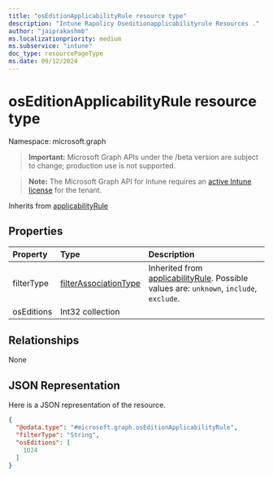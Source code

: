 ```yaml
---
title: "osEditionApplicabilityRule resource type"
description: "Intune Rapolicy Oseditionapplicabilityrule Resources ."
author: "jaiprakashmb"
ms.localizationpriority: medium
ms.subservice: "intune"
doc_type: resourcePageType
ms.date: 09/12/2024
---
```


# osEditionApplicabilityRule resource type

Namespace: microsoft.graph

> **Important:** Microsoft Graph APIs under the /beta version are subject to change; production use is not supported.

> **Note:** The Microsoft Graph API for Intune requires an [active Intune license](https://go.microsoft.com/fwlink/?linkid=839381) for the tenant.




Inherits from [applicabilityRule](../resources/intune-rapolicy-applicabilityrule.md)

## Properties
|Property|Type|Description|
|:---|:---|:---|
|filterType|[filterAssociationType](../resources/intune-rapolicy-filterassociationtype.md)| Inherited from [applicabilityRule](../resources/intune-rapolicy-applicabilityrule.md). Possible values are: `unknown`, `include`, `exclude`.|
|osEditions|Int32 collection||

## Relationships
None

## JSON Representation
Here is a JSON representation of the resource.
<!-- {
  "blockType": "resource",
  "@odata.type": "microsoft.graph.osEditionApplicabilityRule"
}
-->
``` json
{
  "@odata.type": "#microsoft.graph.osEditionApplicabilityRule",
  "filterType": "String",
  "osEditions": [
    1024
  ]
}
```
